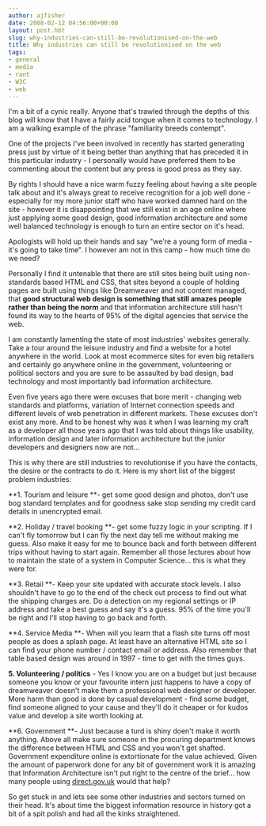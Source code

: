 ```yaml
---
author: ajfisher
date: 2008-02-12 04:56:00+00:00
layout: post.hbt
slug: why-industries-can-still-be-revolutionised-on-the-web
title: Why industries can still be revolutionised on the web
tags:
- general
- media
- rant
- W3C
- web
---
```


I'm a bit of a cynic really. Anyone that's trawled through the depths of this blog will know that I have a fairly acid tongue when it comes to technology. I am a walking example of the phrase "familiarity breeds contempt".

One of the projects I've been involved in recently has started generating press just by virtue of it being better than anything that has preceded it in this particular industry - I personally would have preferred them to be commenting about the content but any press is good press as they say.

By rights I should have a nice warm fuzzy feeling about having a site people talk about and it's always great to receive recognition for a job well done - especially for my more junior staff who have worked damned hard on the site - however it is disappointing that we still exist in an age online where just applying some good design, good information architecture and some well balanced technology is enough to turn an entire sector on it's head.

Apologists will hold up their hands and say "we're a young form of media - it's going to take time". I however am not in this camp - how much time do we need?

Personally I find it untenable that there are still sites being built using non-standards based HTML and CSS, that sites beyond a couple of holding pages are built using things like Dreamweaver and not content managed, that <b>good structural web design is something that still amazes people rather than being the norm</b> and that information architecture still hasn't found its way to the hearts of 95% of the digital agencies that service the web.

I am constantly lamenting the state of most industries' websites generally. Take a tour around the leisure industry and find a website for a hotel anywhere in the world. Look at most ecommerce sites for even big retailers and certainly go anywhere online in the government, volunteering or political sectors and you are sure to be assaulted by bad design, bad technology and most importantly bad information architecture.

Even five years ago there were excuses that bore merit - changing web standards and platforms, variation of Internet connection speeds and different levels of web penetration in different markets. These excuses don't exist any more. And to be honest why was it when I was learning my craft as a developer all those years ago that I was told about things like usability, information design and later information architecture but the junior developers and designers now are not...

This is why there are still industries to revolutionise if you have the contacts, the desire or the contracts to do it. Here is my short list of the biggest problem industries:

**1. Tourism and leisure **- get some good design and photos, don't use bog standard templates and for goodness sake stop sending my credit card details in unencrypted email.

**2. Holiday / travel booking **- get some fuzzy logic in your scripting. If I can't fly tomorrow but I can fly the next day tell me without making me guess. Also make it easy for me to bounce back and forth between different trips without having to start again. Remember all those lectures about how to maintain the state of a system in Computer Science... this is what they were for.

**3. Retail **- Keep your site updated with accurate stock levels. I also shouldn't have to go to the end of the check out process to find out what the shipping charges are. Do a detection on my regional settings or IP address and take a best guess and say it's a guess. 95% of the time you'll be right and I'll stop having to go back and forth.

**4. Service Media **- When will you learn that a flash site turns off most people as does a splash page. At least have an alternative HTML site so I can find your phone number / contact email or address. Also remember that table based design was around in 1997 - time to get with the times guys.

**5. Volunteering / politics** - Yes I know you are on a budget but just because someone you know or your favourite intern just happens to have a copy of dreamweaver doesn't make them a professional web designer or developer. More harm than good is done by casual development - find some budget, find someone aligned to your cause and they'll do it cheaper or for kudos value and develop a site worth looking at.

**6. Government **- Just because a turd is shiny doen't make it worth anything. Above all make sure someone in the procuring department knows the difference between HTML and CSS and you won't get shafted. Government expenditure online is extortionate for the value achieved. Given the amount of paperwork done for any bit of government work it is amazing that Information Architecture isn't put right to the centre of the brief... how many people using [direct.gov.uk](http://www.direct.gov.uk/) would that help?

So get stuck in and lets see some other industries and sectors turned on their head. It's about time the biggest information resource in history got a bit of a spit polish and had all the kinks straightened.

